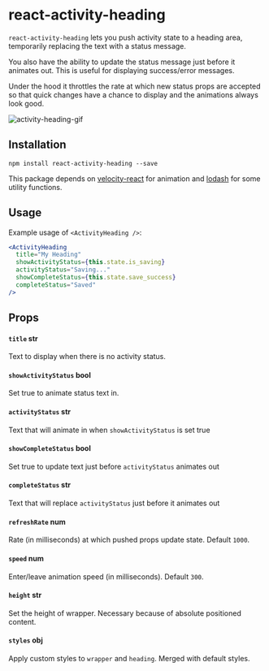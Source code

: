 react-activity-heading
======================
`react-activity-heading` lets you push activity state to a heading area, temporarily replacing the text with a status message.

You also have the ability to update the status message just before it animates out. This is useful for displaying success/error messages.

Under the hood it throttles the rate at which new status props are accepted so that quick changes have a chance to display and the animations always look good. 

![activity-heading-gif](https://cloud.githubusercontent.com/assets/7729885/13375753/0f30a63e-dd76-11e5-9551-9fdc44cf06a6.gif)

## Installation
```
npm install react-activity-heading --save
```

This package depends on [velocity-react](https://github.com/twitter-fabric/velocity-react) for animation and [lodash](https://lodash.com/) for some utility functions.

## Usage

Example usage of `<ActivityHeading />`:

```jsx
<ActivityHeading 
  title="My Heading"
  showActivityStatus={this.state.is_saving}
  activityStatus="Saving..."
  showCompleteStatus={this.state.save_success}
  completeStatus="Saved"
/>
```


## Props

#### `title` str
Text to display when there is no activity status.

#### `showActivityStatus` bool
Set true to animate status text in.

#### `activityStatus` str
Text that will animate in when `showActivityStatus` is set true

#### `showCompleteStatus` bool
Set true to update text just before `activityStatus` animates out

#### `completeStatus` str
Text that will replace `activityStatus` just before it animates out

#### `refreshRate` num
Rate (in milliseconds) at which pushed props update state. Default `1000`.

#### `speed` num
Enter/leave animation speed (in milliseconds). Default `300`.

#### `height` str
Set the height of wrapper. Necessary because of absolute positioned content.

#### `styles` obj
Apply custom styles to `wrapper` and `heading`. Merged with default styles.
